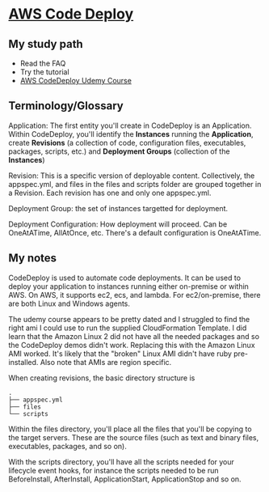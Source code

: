 # [AWS Code Deploy](https://docs.aws.amazon.com/codedeploy/index.html)

## My study path

* Read the FAQ
* Try the tutorial
* [AWS CodeDeploy Udemy Course](https://www.udemy.com/aws-codedeploy/)

## Terminology/Glossary

Application: The first entity you'll create in CodeDeploy is an Application.  Within CodeDeploy, you'll identify the **Instances** running the **Application**, create **Revisions** (a collection of code, configuration files, executables, packages, scripts, etc.) and **Deployment Groups** (collection of the **Instances**)

Revision: This is a specific version of deployable content.  Collectively, the appspec.yml, and files in the files and scripts folder are grouped together in a Revision.  Each revision has one and only one appspec.yml.  

Deployment Group: the set of instances targetted for deployment.

Deployment Configuration: How deployment will proceed.  Can be OneAtATime, AllAtOnce, etc.  There's a default configuration is OneAtATime.

## My notes

CodeDeploy is used to automate code deployments.  It can be used to deploy your application to instances running either on-premise or within AWS.  On AWS, it supports ec2, ecs, and lambda.  For ec2/on-premise, there are both Linux and Windows agents.

The udemy course appears to be pretty dated and I struggled to find the right ami I could use to run the supplied CloudFormation Template.  I did learn that the Amazon Linux 2 did not have all the needed packages and so the CodeDeploy demos didn't work.  Replacing this with the Amazon Linux AMI worked.  It's likely that the "broken" Linux AMI didn't have ruby pre-installed.  Also note that AMIs are region specific.

When creating revisions, the basic directory structure is

```
.
├── appspec.yml
├── files
└── scripts
```
Within the files directory, you'll place all the files that you'll be copying to the target servers.  These are the source files (such as text and binary files, executables, packages, and so on).  

With the scripts directory, you'll have all the scripts needed for your lifecycle event hooks, for instance the scripts needed to be run BeforeInstall, AfterInstall, ApplicationStart, ApplicationStop and so on.  
